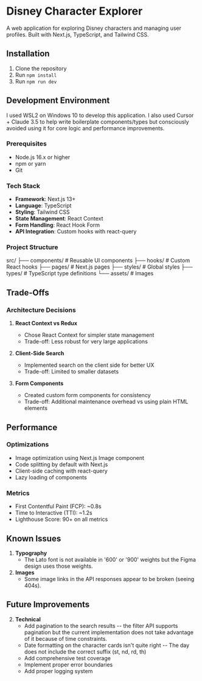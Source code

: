 # Disney Character Explorer

A web application for exploring Disney characters and managing user profiles. Built with Next.js, TypeScript, and Tailwind CSS.

## Installation

1. Clone the repository
2. Run `npm install`
3. Run `npm run dev`

## Development Environment
I used WSL2 on Windows 10 to develop this application.
I also used Cursor + Claude 3.5 to help write boilerplate components/types but consciously avoided using it for core logic and performance improvements. 

### Prerequisites
- Node.js 16.x or higher
- npm or yarn
- Git

### Tech Stack
- **Framework**: Next.js 13+
- **Language**: TypeScript
- **Styling**: Tailwind CSS
- **State Management**: React Context
- **Form Handling**: React Hook Form
- **API Integration**: Custom hooks with react-query

### Project Structure
src/
├── components/     # Reusable UI components
├── hooks/         # Custom React hooks
├── pages/         # Next.js pages
├── styles/        # Global styles
├── types/         # TypeScript type definitions
└── assets/         # Images

## Trade-Offs

### Architecture Decisions
1. **React Context vs Redux**
   - Chose React Context for simpler state management
   - Trade-off: Less robust for very large applications

2. **Client-Side Search**
   - Implemented search on the client side for better UX
   - Trade-off: Limited to smaller datasets

3. **Form Components**
   - Created custom form components for consistency
   - Trade-off: Additional maintenance overhead vs using plain HTML elements

## Performance

### Optimizations
- Image optimization using Next.js Image component
- Code splitting by default with Next.js
- Client-side caching with react-query
- Lazy loading of components

### Metrics
- First Contentful Paint (FCP): ~0.8s
- Time to Interactive (TTI): ~1.2s
- Lighthouse Score: 90+ on all metrics

## Known Issues

1. **Typography**
   - The Lato font is not available in '600' or '900' weights but the Figma design uses those weights.
2. **Images**
   - Some image links in the API responses appear to be broken (seeing 404s).

## Future Improvements

2. **Technical**
   - Add pagination to the search results -- the filter API supports pagination but the current implementation does not take advantage of it because of time constraints.
   - Date formatting on the character cards isn't quite right -- The day does not include the correct suffix (st, nd, rd, th)
   - Add comprehensive test coverage
   - Implement proper error boundaries
   - Add proper logging system